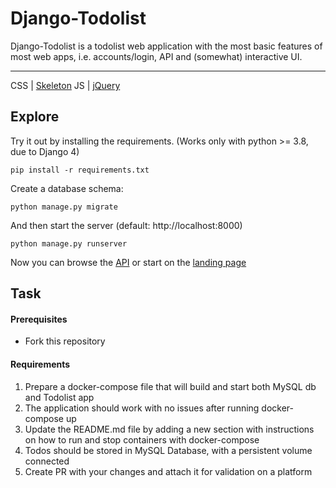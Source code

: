 # Django-Todolist

Django-Todolist is a todolist web application with the most basic features of most web apps, i.e. accounts/login, API and (somewhat) interactive UI.

---
CSS | [Skeleton](http://getskeleton.com/)
JS  | [jQuery](https://jquery.com/)

## Explore
Try it out by installing the requirements. (Works only with python >= 3.8, due to Django 4)

    pip install -r requirements.txt

Create a database schema:

    python manage.py migrate

And then start the server (default: http://localhost:8000)

    python manage.py runserver


Now you can browse the [API](http://localhost:8000/api/)
or start on the [landing page](http://localhost:8000/)

## Task
#### Prerequisites
- Fork this repository

#### Requirements
1. Prepare a docker-compose file that will build and start both MySQL db and Todolist app
2. The application should work with no issues after running docker-compose up
3. Update the README.md file by adding a new section with instructions on how to run and stop containers with docker-compose
4. Todos should be stored in MySQL Database, with a persistent volume connected
5. Create PR with your changes and attach it for validation on a platform








